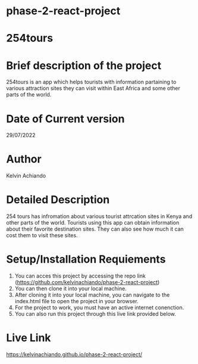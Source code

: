 # phase-2-react-project
# 254tours
# Brief description of the project
 254tours is an app which helps tourists with information partaining to various attraction sites they can visit within East Africa and some other parts of the world.

 # Date of Current version
 29/07/2022

 # Author
 Kelvin Achiando

 # Detailed Description
 254 tours has infromation about various tourist attrcation sites in Kenya and other parts of the world. Tourists using this app can obtain information about their favorite destination sites. They can also see how much it can cost them to visit these sites. 

 # Setup/Installation Requiements
 1. You can acces this project by accessing the repo link (https://github.com/kelvinachiando/phase-2-react-project)
2. You can then clone it into your local machine.
3. After cloning it into your local machine, you can navigate to the index.html file to open the project in your browser.
4. For the project to work, you must have an active internet conenction.
5. You can also run this project through this live link provided below.

# Live Link
https://kelvinachiando.github.io/phase-2-react-project/
